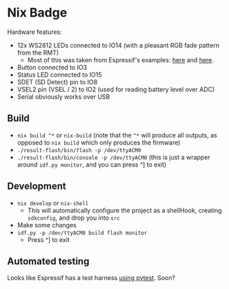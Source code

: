 # Nix Badge

Hardware features:

- 12x WS2812 LEDs connected to IO14 (with a pleasant RGB fade pattern from the RMT)
    - Most of this was taken from Espressif's examples: [here](https://github.com/espressif/esp-idf/tree/master/examples/peripherals/rmt/led_strip_simple_encoder) and [here](https://github.com/espressif/esp-idf/tree/master/examples/peripherals/rmt/led_strip).
- Button connected to IO3
- Status LED connected to IO15
- SDET (SD Detect) pin to IO8
- VSEL2 pin (VSEL / 2) to IO2 (used for reading battery level over ADC)
- Serial obviously works over USB

## Build

- `nix build ^*` or `nix-build` (note that the `^*` will produce all outputs, as opposed to `nix build` which only produces the firmware)
- `./result-flash/bin/flash -p /dev/ttyACM0`
- `./result-flash/bin/console -p /dev/ttyACM0` (this is just a wrapper around `idf.py monitor`, and you can press ^] to exit)

## Development

- `nix develop` or `nix-shell`
    - This will automatically configure the project as a shellHook, creating `sdkconfig`, and drop you into `src`
- Make some changes
- `idf.py -p /dev/ttyACM0 build flash monitor`
    - Press ^] to exit

## Automated testing

Looks like Espressif has a test harness [using pytest](https://github.com/espressif/pytest-embedded). Soon?
